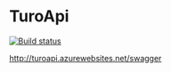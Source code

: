 # TuroApi
[![Build status](https://img.shields.io/appveyor/ci/heldersepu/turoapi.svg?label=build)](https://ci.appveyor.com/project/heldersepu/turoapi)

http://turoapi.azurewebsites.net/swagger
